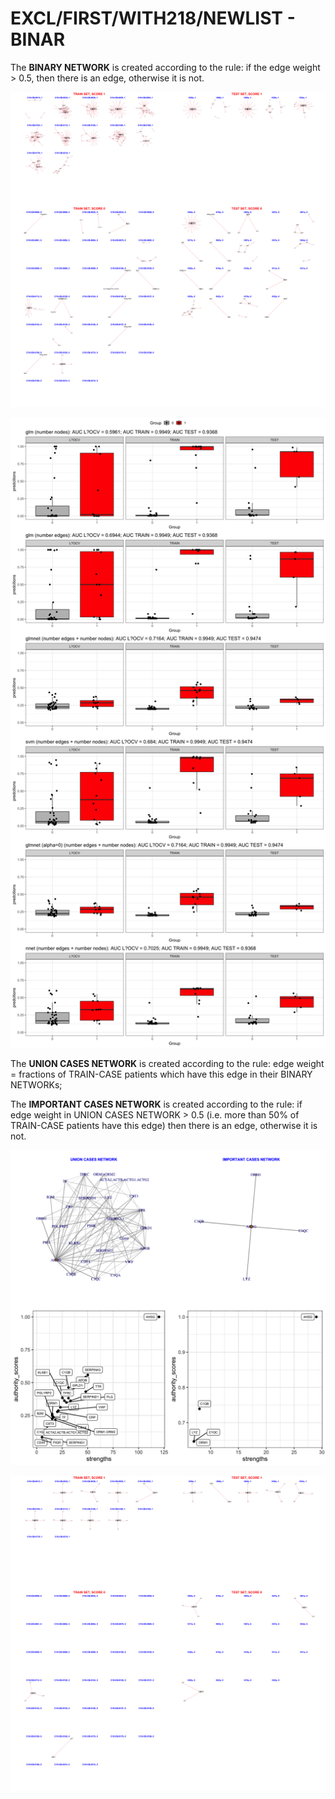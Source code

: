 # EXCL/FIRST/WITH218/NEWLIST - BINAR

The **BINARY NETWORK** is created according to the rule: if the edge weight > 0.5, then there is an edge, otherwise it is not.

![Image](ExclDNI_First_NEWEST_patients_networks_BINAR.png)

![Image](ExclDNI_First_NEWEST_nodes_and_edges_binar.png)

The **UNION CASES NETWORK** is created according to the rule: edge weight = fractions of TRAIN-CASE patients which have this edge in their BINARY NETWORKs;

The **IMPORTANT CASES NETWORK** is created according to the rule: if edge weight in UNION CASES NETWORK > 0.5 (i.e. more than 50% of TRAIN-CASE patients have this edge) then there is an edge, otherwise it is not.

![Image](ExclDNI_First_NEWEST_SUM_CASES.png)

![Image](ExclDNI_First_NEWEST_patients_networks_BINAR_FILTERED.png)
